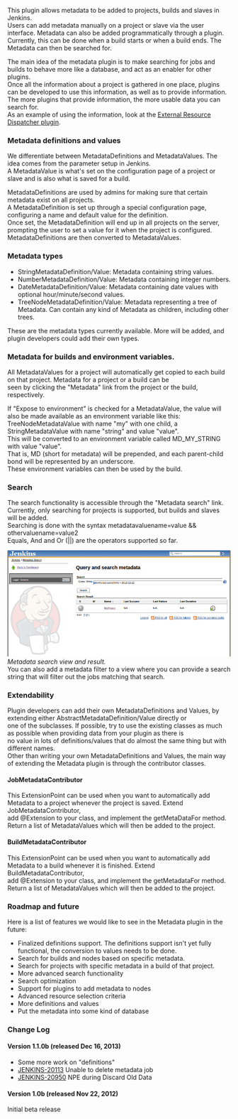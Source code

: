 
This plugin allows metadata to be added to projects, builds and slaves
in Jenkins.  
Users can add metadata manually on a project or slave via the user
interface. Metadata can also be added programmatically through a
plugin.  
Currently, this can be done when a build starts or when a build ends.
The Metadata can then be searched for.

The main idea of the metadata plugin is to make searching for jobs and
builds to behave more like a database, and act as an enabler for other
plugins.  
Once all the information about a project is gathered in one place,
plugins can be developed to use this information, as well as to provide
information.  
The more plugins that provide information, the more usable data you can
search for.  
As an example of using the information, look at the [External Resource
Dispatcher
plugin](https://wiki.jenkins-ci.org/display/JENKINS/External+Resource+Dispatcher).

### Metadata definitions and values

We differentiate between MetadataDefinitions and MetadataValues. The
idea comes from the parameter setup in Jenkins.  
A MetadataValue is what's set on the configuration page of a project or
slave and is also what is saved for a build.

MetadataDefinitions are used by admins for making sure that certain
metadata exist on all projects.  
A MetadataDefinition is set up through a special configuration page,
configuring a name and default value for the definition.  
Once set, the MetadataDefinition will end up in all projects on the
server, prompting the user to set a value for it when the project is
configured.  
MetadataDefinitions are then converted to MetadataValues.

### Metadata types

-   StringMetadataDefinition/Value: Metadata containing string values.
-   NumberMetadataDefinition/Value: Metadata containing integer numbers.
-   DateMetadataDefinition/Value: Metadata containing date values with
    optional hour/minute/second values.
-   TreeNodeMetadataDefinition/Value: Metadata representing a tree of
    Metadata. Can contain any kind of Metadata as children, including
    other trees.

These are the metadata types currently available. More will be added,
and plugin developers could add their own types.

### Metadata for builds and environment variables.

All MetadataValues for a project will automatically get copied to each
build on that project. Metadata for a project or a build can be  
seen by clicking the "Metadata" link from the project or the build,
respectively.

If "Expose to environment" is checked for a MetadataValue, the value
will also be made available as an environment variable like this:  
TreeNodeMetadataValue with name "my" with one child, a
StringMetadataValue with name "string" and value "value".  
This will be converted to an environment variable called MD\_MY\_STRING
with value "value".  
That is, MD (short for metadata) will be prepended, and each
parent-child bond will be represented by an underscore.  
These environment variables can then be used by the build.

### Search

The search functionality is accessible through the "Metadata search"
link.  
Currently, only searching for projects is supported, but builds and
slaves will be added.  
Searching is done with the syntax metadatavaluename=value &&
othervaluename=value2  
Equals, And and Or (\|\|) are the operators supported so far.

![](docs/images/metadata-search.PNG)  
*Metadata search view and result.*  
You can also add a metadata filter to a view where you can provide a
search string that will filter out the jobs matching that search.

### Extendability

Plugin developers can add their own MetadataDefinitions and Values, by
extending either AbstractMetadataDefinition/Value directly or  
one of the subclasses. If possible, try to use the existing classes as
much as possible when providing data from your plugin as there is  
no value in lots of definitions/values that do almost the same thing but
with different names.  
Other than writing your own MetadataDefinitions and Values, the main way
of extending the Metadata plugin is through the contributor classes.

#### JobMetadataContributor

This ExtensionPoint can be used when you want to automatically add
Metadata to a project whenever the project is saved. Extend
JobMetadataContributor,  
add @Extension to your class, and implement the getMetaDataFor method.
Return a list of MetadataValues which will then be added to the project.

#### BuildMetadataContributor

This ExtensionPoint can be used when you want to automatically add
Metadata to a build whenever it is finished. Extend
BuildMetadataContributor,  
add @Extension to your class, and implement the getMetadataFor method.
Return a list of MetadataValues which will then be added to the project.

### Roadmap and future

Here is a list of features we would like to see in the Metadata plugin
in the future:

-   Finalized definitions support. The definitions support isn't yet
    fully functional, the conversion to values needs to be done.
-   Search for builds and nodes based on specific metadata.
-   Search for projects with specific metadata in a build of that
    project.
-   More advanced search functionality
-   Search optimization
-   Support for plugins to add metadata to nodes
-   Advanced resource selection criteria
-   More definitions and values
-   Put the metadata into some kind of database

### Change Log

#### Version 1.1.0b (released Dec 16, 2013)

-   Some more work on "definitions"
-   [JENKINS-20113](https://issues.jenkins-ci.org/browse/JENKINS-20113)
    Unable to delete metadata job
-   [JENKINS-20950](https://issues.jenkins-ci.org/browse/JENKINS-20950)
    NPE during Discard Old Data

#### Version 1.0b (released Nov 22, 2012)

Initial beta release
